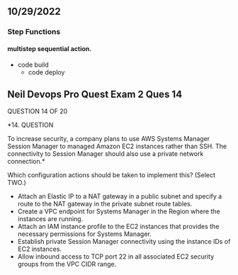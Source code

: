 ## 10/29/2022
### Step Functions 
#### multistep sequential action.
  - code build
    - code deploy 

## Neil Devops Pro Quest Exam 2 Ques 14

QUESTION 14 OF 20

*14. QUESTION

To increase security, a company plans to use AWS Systems Manager Session Manager to managed Amazon EC2 instances rather than SSH. The connectivity to Session Manager should also use a private network connection.*

Which configuration actions should be taken to implement this? (Select TWO.)

  - Attach an Elastic IP to a NAT gateway in a public subnet and specify a route to the NAT gateway in the private subnet route tables.
- Create a VPC endpoint for Systems Manager in the Region where the instances are running.
- Attach an IAM instance profile to the EC2 instances that provides the necessary permissions for Systems Manager.
- Establish private Session Manager connectivity using the instance IDs of EC2 instances.
- Allow inbound access to TCP port 22 in all associated EC2 security groups from the VPC CIDR range.    